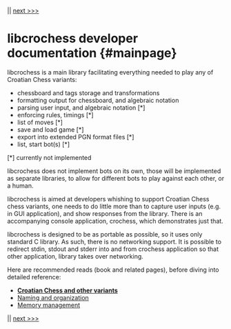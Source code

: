 <!-- Copyright (c) 2021 Mario Mlačak, mmlacak@gmail.com -->
<!-- Licensed as Public Domain work, see https://en.wikipedia.org/wiki/Public_domain. -->

|| [next >>>](1_organization.md "next >>>")

libcrochess developer documentation                         {#mainpage}
===================================

libcrochess is a main library facilitating everything needed to play any
of Croatian Chess variants:
- chessboard and tags storage and transformations
- formatting output for chessboard, and algebraic notation
- parsing user input, and algebraic notation [*]
- enforcing rules, timings [*]
- list of moves [*]
- save and load game [*]
- export into extended PGN format files [*]
- list, start bot(s) [*]

[*] currently not implemented

libcrochess does not implement bots on its own, those will be implemented
as separate libraries, to allow for different bots to play against each other,
or a human.

libcrochess is aimed at developers whishing to support Croatian Chess chess
variants, one needs to do little more than to capture user inputs (e.g. in GUI
application), and show responses from the library. There is an accompanying
console application, crochess, which demonstrates just that.

libcrochess is designed to be as portable as possible, so it uses only standard
C library. As such, there is no networking support. It is possible to redirect
stdin, stdout and stderr into and from crochess application so that other
application, library takes over networking.

Here are recommended reads (book and related pages), before diving into detailed reference:
- [**Croatian Chess and other variants**][the book]
- [Naming and organization](1_organization.md "Naming and organization")
- [Memory management](2_memory.md "Memory management")

|| [next >>>](1_organization.md "next >>>")

[The Book]: https://github.com/mmlacak/crochess/raw/master/crochess.pdf "Croatian Chess and other variants"

